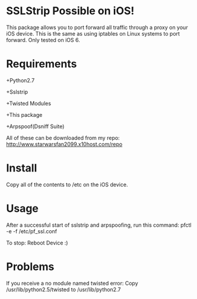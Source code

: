 # SSLStrip Possible on iOS!
This package allows you to port forward all traffic through a proxy on your iOS device. This is the same as using iptables on Linux systems to port forward. Only tested on iOS 6.

# Requirements

+Python2.7

+Sslstrip

+Twisted Modules

+This package

+Arpspoof(Dsniff Suite)

All of these can be downloaded from my repo: http://www.starwarsfan2099.x10host.com/repo

# Install

Copy all of the contents to /etc on the iOS device.

# Usage

After a successful start of sslstrip and arpspoofing, run this command: pfctl -e -f /etc/pf_ssl.conf

To stop: Reboot Device :)

# Problems
If you receive a no module named twisted error: Copy /usr/lib/python2.5/twisted to /usr/lib/python2.7
